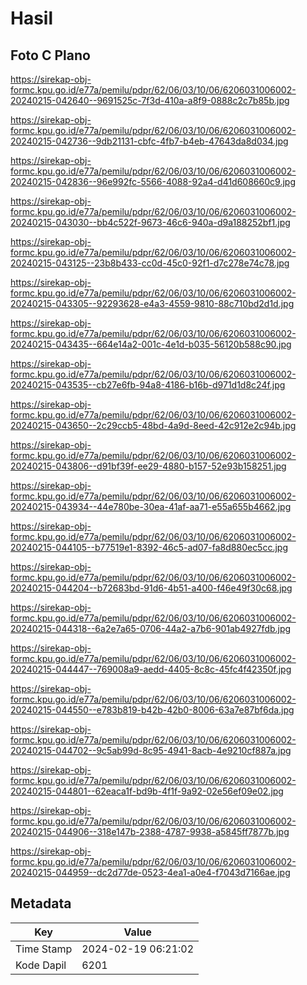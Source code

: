 # Hasil

## Foto C Plano

https://sirekap-obj-formc.kpu.go.id/e77a/pemilu/pdpr/62/06/03/10/06/6206031006002-20240215-042640--9691525c-7f3d-410a-a8f9-0888c2c7b85b.jpg

https://sirekap-obj-formc.kpu.go.id/e77a/pemilu/pdpr/62/06/03/10/06/6206031006002-20240215-042736--9db21131-cbfc-4fb7-b4eb-47643da8d034.jpg

https://sirekap-obj-formc.kpu.go.id/e77a/pemilu/pdpr/62/06/03/10/06/6206031006002-20240215-042836--96e992fc-5566-4088-92a4-d41d608660c9.jpg

https://sirekap-obj-formc.kpu.go.id/e77a/pemilu/pdpr/62/06/03/10/06/6206031006002-20240215-043030--bb4c522f-9673-46c6-940a-d9a188252bf1.jpg

https://sirekap-obj-formc.kpu.go.id/e77a/pemilu/pdpr/62/06/03/10/06/6206031006002-20240215-043125--23b8b433-cc0d-45c0-92f1-d7c278e74c78.jpg

https://sirekap-obj-formc.kpu.go.id/e77a/pemilu/pdpr/62/06/03/10/06/6206031006002-20240215-043305--92293628-e4a3-4559-9810-88c710bd2d1d.jpg

https://sirekap-obj-formc.kpu.go.id/e77a/pemilu/pdpr/62/06/03/10/06/6206031006002-20240215-043435--664e14a2-001c-4e1d-b035-56120b588c90.jpg

https://sirekap-obj-formc.kpu.go.id/e77a/pemilu/pdpr/62/06/03/10/06/6206031006002-20240215-043535--cb27e6fb-94a8-4186-b16b-d971d1d8c24f.jpg

https://sirekap-obj-formc.kpu.go.id/e77a/pemilu/pdpr/62/06/03/10/06/6206031006002-20240215-043650--2c29ccb5-48bd-4a9d-8eed-42c912e2c94b.jpg

https://sirekap-obj-formc.kpu.go.id/e77a/pemilu/pdpr/62/06/03/10/06/6206031006002-20240215-043806--d91bf39f-ee29-4880-b157-52e93b158251.jpg

https://sirekap-obj-formc.kpu.go.id/e77a/pemilu/pdpr/62/06/03/10/06/6206031006002-20240215-043934--44e780be-30ea-41af-aa71-e55a655b4662.jpg

https://sirekap-obj-formc.kpu.go.id/e77a/pemilu/pdpr/62/06/03/10/06/6206031006002-20240215-044105--b77519e1-8392-46c5-ad07-fa8d880ec5cc.jpg

https://sirekap-obj-formc.kpu.go.id/e77a/pemilu/pdpr/62/06/03/10/06/6206031006002-20240215-044204--b72683bd-91d6-4b51-a400-f46e49f30c68.jpg

https://sirekap-obj-formc.kpu.go.id/e77a/pemilu/pdpr/62/06/03/10/06/6206031006002-20240215-044318--6a2e7a65-0706-44a2-a7b6-901ab4927fdb.jpg

https://sirekap-obj-formc.kpu.go.id/e77a/pemilu/pdpr/62/06/03/10/06/6206031006002-20240215-044447--769008a9-aedd-4405-8c8c-45fc4f42350f.jpg

https://sirekap-obj-formc.kpu.go.id/e77a/pemilu/pdpr/62/06/03/10/06/6206031006002-20240215-044550--e783b819-b42b-42b0-8006-63a7e87bf6da.jpg

https://sirekap-obj-formc.kpu.go.id/e77a/pemilu/pdpr/62/06/03/10/06/6206031006002-20240215-044702--9c5ab99d-8c95-4941-8acb-4e9210cf887a.jpg

https://sirekap-obj-formc.kpu.go.id/e77a/pemilu/pdpr/62/06/03/10/06/6206031006002-20240215-044801--62eaca1f-bd9b-4f1f-9a92-02e56ef09e02.jpg

https://sirekap-obj-formc.kpu.go.id/e77a/pemilu/pdpr/62/06/03/10/06/6206031006002-20240215-044906--318e147b-2388-4787-9938-a5845ff7877b.jpg

https://sirekap-obj-formc.kpu.go.id/e77a/pemilu/pdpr/62/06/03/10/06/6206031006002-20240215-044959--dc2d77de-0523-4ea1-a0e4-f7043d7166ae.jpg


## Metadata

| Key        | Value               |
| ---------- | ------------------- |
| Time Stamp | 2024-02-19 06:21:02 |
| Kode Dapil | 6201                |



